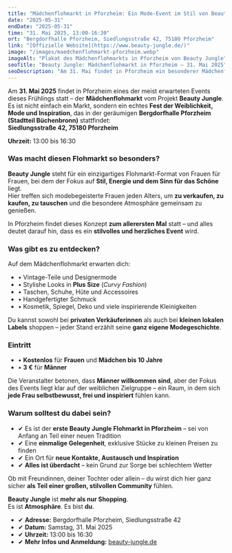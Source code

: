 ```yaml
---
title: "Mädchenflohmarkt in Pforzheim: Ein Mode-Event im Stil von Beauty Jungle"
date: "2025-05-31"
endDate: "2025-05-31"
time: "31. Mai 2025, 13:00-16:30"
ort: "Bergdorfhalle Pforzheim, Siedlungsstraße 42, 75180 Pforzheim"
link: "[Offizielle Website](https://www.beauty-jungle.de/)"
image: "/images/maedchenflohmarkt-pforzheim.webp"
imageAlt: "Plakat des Mädchenflohmarkts in Pforzheim von Beauty Jungle"
seoTitle: "Beauty Jungle: Mädchenflohmarkt in Pforzheim – 31. Mai 2025"
seoDescription: "Am 31. Mai findet in Pforzheim ein besonderer Mädchenflohmarkt von Beauty Jungle statt: Vintage, Schmuck, Kosmetik, Curvy Fashion und viel stilvolle Atmosphäre. Eintritt für Frauen kostenlos!"
---
```


Am **31. Mai 2025** findet in Pforzheim eines der meist erwarteten Events dieses Frühlings statt – der **Mädchenflohmarkt** vom Projekt **Beauty Jungle**.  
Es ist nicht einfach ein Markt, sondern ein echtes **Fest der Weiblichkeit, Mode und Inspiration**, das in der geräumigen **Bergdorfhalle Pforzheim (Stadtteil Büchenbronn)** stattfindet:  
**Siedlungsstraße 42, 75180 Pforzheim**

**Uhrzeit:** 13:00 bis 16:30

### Was macht diesen Flohmarkt so besonders?

**Beauty Jungle** steht für ein einzigartiges Flohmarkt-Format von Frauen für Frauen, bei dem der Fokus auf **Stil, Energie und dem Sinn für das Schöne** liegt.  
Hier treffen sich modebegeisterte Frauen jeden Alters, um **zu verkaufen, zu kaufen, zu tauschen** und die besondere Atmosphäre gemeinsam zu genießen.

In Pforzheim findet dieses Konzept **zum allerersten Mal** statt – und alles deutet darauf hin, dass es ein **stilvolles und herzliches Event** wird.

### Was gibt es zu entdecken?

Auf dem Mädchenflohmarkt erwarten dich:

- • Vintage-Teile und Designermode  
- • Stylishe Looks in **Plus Size** (*Curvy Fashion*)  
- • Taschen, Schuhe, Hüte und Accessoires  
- • Handgefertigter Schmuck  
- • Kosmetik, Spiegel, Deko und viele inspirierende Kleinigkeiten  

Du kannst sowohl bei **privaten Verkäuferinnen** als auch bei **kleinen lokalen Labels** shoppen – jeder Stand erzählt seine **ganz eigene Modegeschichte**.

### Eintritt

- • **Kostenlos** für **Frauen** und **Mädchen bis 10 Jahre**  
- • **3 €** für **Männer**

Die Veranstalter betonen, dass **Männer willkommen sind**, aber der Fokus des Events liegt klar auf der weiblichen Zielgruppe – ein Raum, in dem sich **jede Frau selbstbewusst, frei und inspiriert** fühlen kann.

### Warum solltest du dabei sein?

- ✔ Es ist der **erste Beauty Jungle Flohmarkt in Pforzheim** – sei von Anfang an Teil einer neuen Tradition  
- ✔ Eine **einmalige Gelegenheit**, exklusive Stücke zu kleinen Preisen zu finden  
- ✔ Ein Ort für **neue Kontakte, Austausch und Inspiration**  
- ✔ **Alles ist überdacht** – kein Grund zur Sorge bei schlechtem Wetter

Ob mit Freundinnen, deiner Tochter oder allein – du wirst dich hier ganz sicher **als Teil einer großen, stilvollen Community** fühlen.

**Beauty Jungle** ist **mehr als nur Shopping**.  
Es ist **Atmosphäre**. Es bist **du**.

- ✔ **Adresse:** Bergdorfhalle Pforzheim, Siedlungsstraße 42  
- ✔ **Datum:** Samstag, 31. Mai 2025  
- ✔ **Uhrzeit:** 13:00 bis 16:30  
- ✔ **Mehr Infos und Anmeldung:** [beauty-jungle.de](https://www.beauty-jungle.de/)
